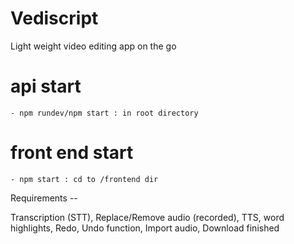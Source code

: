 # Vediscript
 Light weight video editing app on the go

# api start
    - npm rundev/npm start : in root directory
# front end start
    - npm start : cd to /frontend dir

Requirements -- 

Transcription (STT), 
Replace/Remove audio (recorded), 
TTS, 
word highlights,
Redo, Undo function,
Import audio,
Download finished 


